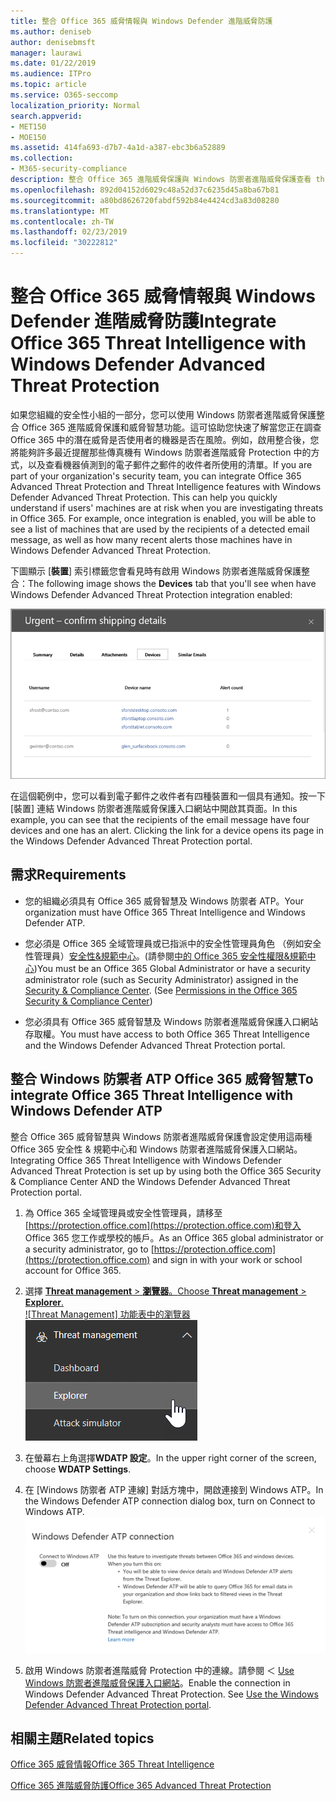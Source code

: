 ```yaml
---
title: 整合 Office 365 威脅情報與 Windows Defender 進階威脅防護
ms.author: deniseb
author: denisebmsft
manager: laurawi
ms.date: 01/22/2019
ms.audience: ITPro
ms.topic: article
ms.service: O365-seccomp
localization_priority: Normal
search.appverid:
- MET150
- MOE150
ms.assetid: 414fa693-d7b7-4a1d-a387-ebc3b6a52889
ms.collection:
- M365-security-compliance
description: 整合 Office 365 進階威脅保護與 Windows 防禦者進階威脅保護查看 threat management 的詳細的資訊。
ms.openlocfilehash: 892d04152d6029c48a52d37c6235d45a8ba67b81
ms.sourcegitcommit: a80bd8626720fabdf592b84e4424cd3a83d08280
ms.translationtype: MT
ms.contentlocale: zh-TW
ms.lasthandoff: 02/23/2019
ms.locfileid: "30222812"
---
```

# <a name="integrate-office-365-threat-intelligence-with-windows-defender-advanced-threat-protection"></a><span data-ttu-id="04383-103">整合 Office 365 威脅情報與 Windows Defender 進階威脅防護</span><span class="sxs-lookup"><span data-stu-id="04383-103">Integrate Office 365 Threat Intelligence with Windows Defender Advanced Threat Protection</span></span>

<span data-ttu-id="04383-p101">如果您組織的安全性小組的一部分，您可以使用 Windows 防禦者進階威脅保護整合 Office 365 進階威脅保護和威脅智慧功能。這可協助您快速了解當您正在調查 Office 365 中的潛在威脅是否使用者的機器是否在風險。例如，啟用整合後，您將能夠許多最近提醒那些傳真機有 Windows 防禦者進階威脅 Protection 中的方式，以及查看機器偵測到的電子郵件之郵件的收件者所使用的清單。</span><span class="sxs-lookup"><span data-stu-id="04383-p101">If you are part of your organization's security team, you can integrate Office 365 Advanced Threat Protection and Threat Intelligence features with Windows Defender Advanced Threat Protection. This can help you quickly understand if users' machines are at risk when you are investigating threats in Office 365. For example, once integration is enabled, you will be able to see a list of machines that are used by the recipients of a detected email message, as well as how many recent alerts those machines have in Windows Defender Advanced Threat Protection.</span></span>
  
<span data-ttu-id="04383-107">下圖顯示 [**裝置**] 索引標籤您會看見時有啟用 Windows 防禦者進階威脅保護整合：</span><span class="sxs-lookup"><span data-stu-id="04383-107">The following image shows the **Devices** tab that you'll see when have Windows Defender Advanced Threat Protection integration enabled:</span></span> 
  
![啟用 Windows 防禦者 ATP 時，您可以看到機器提醒的清單。](media/fec928ea-8f0c-44d7-80b9-a2e0a8cd4e89.PNG)
  
<span data-ttu-id="04383-p102">在這個範例中，您可以看到電子郵件之收件者有四種裝置和一個具有通知。按一下 [裝置] 連結 Windows 防禦者進階威脅保護入口網站中開啟其頁面。</span><span class="sxs-lookup"><span data-stu-id="04383-p102">In this example, you can see that the recipients of the email message have four devices and one has an alert. Clicking the link for a device opens its page in the Windows Defender Advanced Threat Protection portal.</span></span>
  
## <a name="requirements"></a><span data-ttu-id="04383-111">需求</span><span class="sxs-lookup"><span data-stu-id="04383-111">Requirements</span></span>

- <span data-ttu-id="04383-112">您的組織必須具有 Office 365 威脅智慧及 Windows 防禦者 ATP。</span><span class="sxs-lookup"><span data-stu-id="04383-112">Your organization must have Office 365 Threat Intelligence and Windows Defender ATP.</span></span>
    
- <span data-ttu-id="04383-p103">您必須是 Office 365 全域管理員或已指派中的安全性管理員角色 （例如安全性管理員）[安全性&amp;規範中心](https://protection.office.com)。(請參閱[中的 Office 365 安全性權限&amp;規範中心](permissions-in-the-security-and-compliance-center.md))</span><span class="sxs-lookup"><span data-stu-id="04383-p103">You must be an Office 365 Global Administrator or have a security administrator role (such as Security Administrator) assigned in the [Security &amp; Compliance Center](https://protection.office.com). (See [Permissions in the Office 365 Security &amp; Compliance Center](permissions-in-the-security-and-compliance-center.md))</span></span>
    
- <span data-ttu-id="04383-115">您必須具有 Office 365 威脅智慧及 Windows 防禦者進階威脅保護入口網站存取權。</span><span class="sxs-lookup"><span data-stu-id="04383-115">You must have access to both Office 365 Threat Intelligence and the Windows Defender Advanced Threat Protection portal.</span></span>
    
## <a name="to-integrate-office-365-threat-intelligence-with-windows-defender-atp"></a><span data-ttu-id="04383-116">整合 Windows 防禦者 ATP Office 365 威脅智慧</span><span class="sxs-lookup"><span data-stu-id="04383-116">To integrate Office 365 Threat Intelligence with Windows Defender ATP</span></span>

<span data-ttu-id="04383-117">整合 Office 365 威脅智慧與 Windows 防禦者進階威脅保護會設定使用這兩種 Office 365 安全性 & 規範中心和 Windows 防禦者進階威脅保護入口網站。</span><span class="sxs-lookup"><span data-stu-id="04383-117">Integrating Office 365 Threat Intelligence with Windows Defender Advanced Threat Protection is set up by using both the Office 365 Security & Compliance Center AND the Windows Defender Advanced Threat Protection portal.</span></span>
  
1. <span data-ttu-id="04383-118">為 Office 365 全域管理員或安全性管理員，請移至[https://protection.office.com](https://protection.office.com)和登入 Office 365 您工作或學校的帳戶。</span><span class="sxs-lookup"><span data-stu-id="04383-118">As an Office 365 global administrator or a security administrator, go to [https://protection.office.com](https://protection.office.com) and sign in with your work or school account for Office 365.</span></span> 
    
2. <span data-ttu-id="04383-119">選擇 [ **Threat management** \> **瀏覽器**。</span><span class="sxs-lookup"><span data-stu-id="04383-119">Choose **Threat management** \> **Explorer**.</span></span><br><span data-ttu-id="04383-120">![Threat Management] 功能表中的瀏覽器](media/ThreatMgmt-Explorer-nav.png)</span><span class="sxs-lookup"><span data-stu-id="04383-120">![Explorer in Threat Management menu](media/ThreatMgmt-Explorer-nav.png)</span></span><br>
    
3. <span data-ttu-id="04383-121">在螢幕右上角選擇**WDATP 設定**。</span><span class="sxs-lookup"><span data-stu-id="04383-121">In the upper right corner of the screen, choose **WDATP Settings**.</span></span>
    
4. <span data-ttu-id="04383-122">在 [Windows 防禦者 ATP 連線] 對話方塊中，開啟連接到 Windows ATP。</span><span class="sxs-lookup"><span data-stu-id="04383-122">In the Windows Defender ATP connection dialog box, turn on Connect to Windows ATP.</span></span><br>![Windows 防禦者 ATP 連線](media/Explorer-WDATPConnection-dialog.png)<br>
    
5. <span data-ttu-id="04383-p104">啟用 Windows 防禦者進階威脅 Protection 中的連線。請參閱 ＜ [Use Windows 防禦者進階威脅保護入口網站](https://go.microsoft.com/fwlink/?linkid=859690)。</span><span class="sxs-lookup"><span data-stu-id="04383-p104">Enable the connection in Windows Defender Advanced Threat Protection. See [Use the Windows Defender Advanced Threat Protection portal](https://go.microsoft.com/fwlink/?linkid=859690).</span></span>

  
## <a name="related-topics"></a><span data-ttu-id="04383-126">相關主題</span><span class="sxs-lookup"><span data-stu-id="04383-126">Related topics</span></span>

[<span data-ttu-id="04383-127">Office 365 威脅情報</span><span class="sxs-lookup"><span data-stu-id="04383-127">Office 365 Threat Intelligence</span></span>](office-365-ti.md)
  
[<span data-ttu-id="04383-128">Office 365 進階威脅防護</span><span class="sxs-lookup"><span data-stu-id="04383-128">Office 365 Advanced Threat Protection</span></span>](office-365-atp.md)
  

